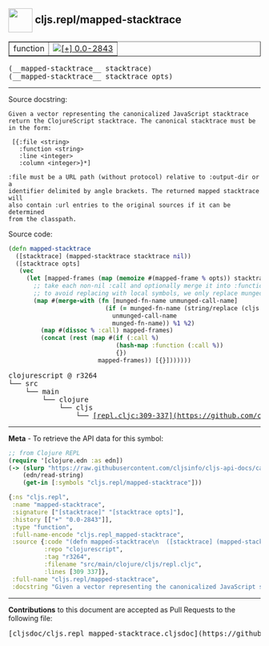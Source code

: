 ## <img width="48px" valign="middle" src="http://i.imgur.com/Hi20huC.png"> cljs.repl/mapped-stacktrace

 <table border="1">
<tr>

<td>function</td>
<td><a href="https://github.com/cljsinfo/cljs-api-docs/tree/0.0-2843"><img valign="middle" alt="[+] 0.0-2843" src="https://img.shields.io/badge/+-0.0--2843-lightgrey.svg"></a> </td>
</tr>
</table>

 <samp>
(__mapped-stacktrace__ stacktrace)<br>
</samp>
 <samp>
(__mapped-stacktrace__ stacktrace opts)<br>
</samp>

---




Source docstring:

```
Given a vector representing the canonicalized JavaScript stacktrace
return the ClojureScript stacktrace. The canonical stacktrace must be
in the form:

 [{:file <string>
   :function <string>
   :line <integer>
   :column <integer>}*]

:file must be a URL path (without protocol) relative to :output-dir or a
identifier delimited by angle brackets. The returned mapped stacktrace will
also contain :url entries to the original sources if it can be determined
from the classpath.
```

Source code:

```clj
(defn mapped-stacktrace
  ([stacktrace] (mapped-stacktrace stacktrace nil))
  ([stacktrace opts]
   (vec
     (let [mapped-frames (map (memoize #(mapped-frame % opts)) stacktrace)]
       ;; take each non-nil :call and optionally merge it into :function one-level up
       ;; to avoid replacing with local symbols, we only replace munged name if we can munge call symbol back to it
       (map #(merge-with (fn [munged-fn-name unmunged-call-name]
                           (if (= munged-fn-name (string/replace (cljs.compiler/munge unmunged-call-name) "." "$"))
                             unmunged-call-name
                             munged-fn-name)) %1 %2)
         (map #(dissoc % :call) mapped-frames)
         (concat (rest (map #(if (:call %)
                              (hash-map :function (:call %))
                              {})
                         mapped-frames)) [{}]))))))
```

 <pre>
clojurescript @ r3264
└── src
    └── main
        └── clojure
            └── cljs
                └── <ins>[repl.cljc:309-337](https://github.com/clojure/clojurescript/blob/r3264/src/main/clojure/cljs/repl.cljc#L309-L337)</ins>
</pre>


---

__Meta__ - To retrieve the API data for this symbol:

```clj
;; from Clojure REPL
(require '[clojure.edn :as edn])
(-> (slurp "https://raw.githubusercontent.com/cljsinfo/cljs-api-docs/catalog/cljs-api.edn")
    (edn/read-string)
    (get-in [:symbols "cljs.repl/mapped-stacktrace"]))
```

```clj
{:ns "cljs.repl",
 :name "mapped-stacktrace",
 :signature ["[stacktrace]" "[stacktrace opts]"],
 :history [["+" "0.0-2843"]],
 :type "function",
 :full-name-encode "cljs.repl_mapped-stacktrace",
 :source {:code "(defn mapped-stacktrace\n  ([stacktrace] (mapped-stacktrace stacktrace nil))\n  ([stacktrace opts]\n   (vec\n     (let [mapped-frames (map (memoize #(mapped-frame % opts)) stacktrace)]\n       ;; take each non-nil :call and optionally merge it into :function one-level up\n       ;; to avoid replacing with local symbols, we only replace munged name if we can munge call symbol back to it\n       (map #(merge-with (fn [munged-fn-name unmunged-call-name]\n                           (if (= munged-fn-name (string/replace (cljs.compiler/munge unmunged-call-name) \".\" \"$\"))\n                             unmunged-call-name\n                             munged-fn-name)) %1 %2)\n         (map #(dissoc % :call) mapped-frames)\n         (concat (rest (map #(if (:call %)\n                              (hash-map :function (:call %))\n                              {})\n                         mapped-frames)) [{}]))))))",
          :repo "clojurescript",
          :tag "r3264",
          :filename "src/main/clojure/cljs/repl.cljc",
          :lines [309 337]},
 :full-name "cljs.repl/mapped-stacktrace",
 :docstring "Given a vector representing the canonicalized JavaScript stacktrace\nreturn the ClojureScript stacktrace. The canonical stacktrace must be\nin the form:\n\n [{:file <string>\n   :function <string>\n   :line <integer>\n   :column <integer>}*]\n\n:file must be a URL path (without protocol) relative to :output-dir or a\nidentifier delimited by angle brackets. The returned mapped stacktrace will\nalso contain :url entries to the original sources if it can be determined\nfrom the classpath."}

```

---

__Contributions__ to this document are accepted as Pull Requests to the following file:

 <pre>
[cljsdoc/cljs.repl_mapped-stacktrace.cljsdoc](https://github.com/cljsinfo/cljs-api-docs/blob/master/cljsdoc/cljs.repl_mapped-stacktrace.cljsdoc)
</pre>

